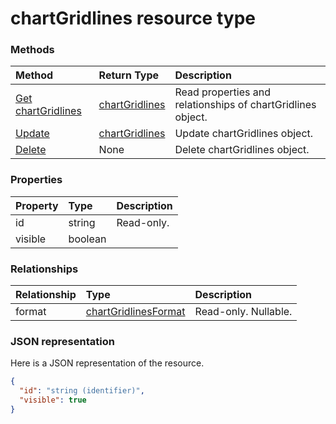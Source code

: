 # chartGridlines resource type




### Methods

| Method		   | Return Type	|Description|
|:---------------|:--------|:----------|
|[Get chartGridlines](../api/chartgridlines_get.md) | [chartGridlines](chartgridlines.md) |Read properties and relationships of chartGridlines object.|
|[Update](../api/chartgridlines_update.md) | [chartGridlines](chartgridlines.md)	|Update chartGridlines object. |
|[Delete](../api/chartgridlines_delete.md) | None |Delete chartGridlines object. |

### Properties
| Property	   | Type	|Description|
|:---------------|:--------|:----------|
|id|string| Read-only.|
|visible|boolean||

### Relationships
| Relationship | Type	|Description|
|:---------------|:--------|:----------|
|format|[chartGridlinesFormat](chartgridlinesformat.md)| Read-only. Nullable.|

### JSON representation

Here is a JSON representation of the resource.

<!-- {
  "blockType": "resource",
  "optionalProperties": [

  ],
  "@odata.type": "microsoft.graph.chartGridlines"
}-->

```json
{
  "id": "string (identifier)",
  "visible": true
}

```

<!-- uuid: 8fcb5dbc-d5aa-4681-8e31-b001d5168d79
2015-10-25 14:57:30 UTC -->
<!-- {
  "type": "#page.annotation",
  "description": "chartGridlines resource",
  "keywords": "",
  "section": "documentation",
  "tocPath": ""
}-->
